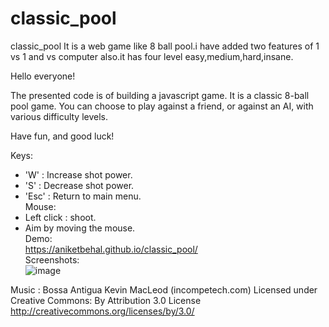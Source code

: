 # classic_pool
 classic_pool It is a web game like 8 ball pool.i have added two features of 1 vs 1 and vs computer also.it has four level easy,medium,hard,insane.    
 
Hello everyone!

The presented code is of building a javascript game.
It is a classic 8-ball pool game. You can choose to play against a friend, or against an AI, with various difficulty levels.

Have fun, and good luck!

Keys:
* 'W' : Increase shot power.
* 'S' : Decrease shot power.
* 'Esc' : Return to main menu.
<br>Mouse:</br>
* Left click : shoot.
* Aim by moving the mouse.
<br>Demo:</br>
https://aniketbehal.github.io/classic_pool/
<br>Screenshots:</br>
![image](https://user-images.githubusercontent.com/83498875/131133988-415e9d0c-0d37-4e27-ac81-a9c1fc13247e.png)



Music :
Bossa Antigua Kevin MacLeod (incompetech.com)
Licensed under Creative Commons: By Attribution 3.0 License
http://creativecommons.org/licenses/by/3.0/ 
